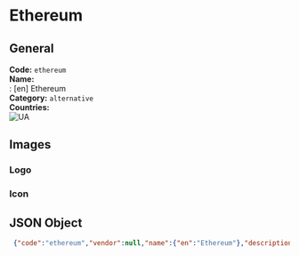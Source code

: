# Ethereum 
## General 
**Code:** `ethereum`  
**Name:**  
:	[en] Ethereum  
**Category:** `alternative`  
**Countries:**  
![UA](https://cdnjs.cloudflare.com/ajax/libs/flag-icon-css/3.3.0/flags/4x3/UA.svg#w24)  
 
## Images 
### Logo 
### Icon 
## JSON Object 
```json
 {"code":"ethereum","vendor":null,"name":{"en":"Ethereum"},"description":null,"countries":["UA"],"category":"alternative"}```  
